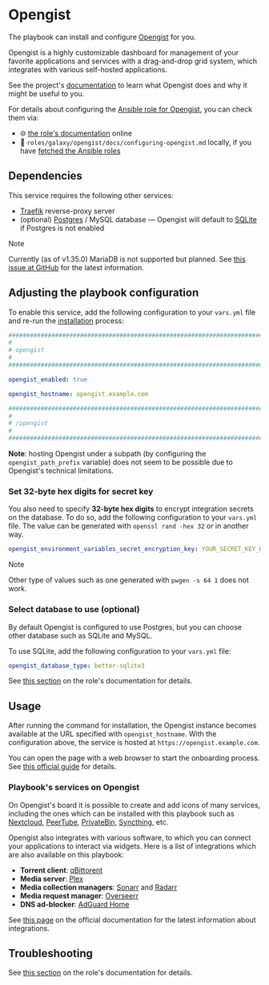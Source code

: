 <!--
SPDX-FileCopyrightText: 2020 - 2024 MDAD project contributors
SPDX-FileCopyrightText: 2020 - 2024 Slavi Pantaleev
SPDX-FileCopyrightText: 2020 Aaron Raimist
SPDX-FileCopyrightText: 2020 Chris van Dijk
SPDX-FileCopyrightText: 2020 Dominik Zajac
SPDX-FileCopyrightText: 2020 Mickaël Cornière
SPDX-FileCopyrightText: 2022 François Darveau
SPDX-FileCopyrightText: 2022 Julian Foad
SPDX-FileCopyrightText: 2022 Warren Bailey
SPDX-FileCopyrightText: 2023 Antonis Christofides
SPDX-FileCopyrightText: 2023 Felix Stupp
SPDX-FileCopyrightText: 2023 Julian-Samuel Gebühr
SPDX-FileCopyrightText: 2023 Pierre 'McFly' Marty
SPDX-FileCopyrightText: 2024 - 2025 Suguru Hirahara

SPDX-License-Identifier: AGPL-3.0-or-later
-->

# Opengist

The playbook can install and configure [Opengist](https://opengist.dev) for you.

Opengist is a highly customizable dashboard for management of your favorite applications and services with a drag-and-drop grid system, which integrates with various self-hosted applications.

See the project's [documentation](https://opengist.dev/docs/getting-started) to learn what Opengist does and why it might be useful to you.

For details about configuring the [Ansible role for Opengist](https://github.com/mother-of-all-self-hosting/ansible-role-opengist), you can check them via:
- 🌐 [the role's documentation](https://github.com/mother-of-all-self-hosting/ansible-role-opengist/blob/main/docs/configuring-opengist.md) online
- 📁 `roles/galaxy/opengist/docs/configuring-opengist.md` locally, if you have [fetched the Ansible roles](../installing.md)

## Dependencies

This service requires the following other services:

- [Traefik](traefik.md) reverse-proxy server
- (optional) [Postgres](postgres.md) / MySQL database — Opengist will default to [SQLite](https://www.sqlite.org/) if Postgres is not enabled

>[!NOTE]
> Currently (as of v1.35.0) MariaDB is not supported but planned. See [this issue at GitHub](https://github.com/opengist-labs/opengist/issues/2305) for the latest information.

## Adjusting the playbook configuration

To enable this service, add the following configuration to your `vars.yml` file and re-run the [installation](../installing.md) process:

```yaml
########################################################################
#                                                                      #
# opengist                                                             #
#                                                                      #
########################################################################

opengist_enabled: true

opengist_hostname: opengist.example.com

########################################################################
#                                                                      #
# /opengist                                                            #
#                                                                      #
########################################################################
```

**Note**: hosting Opengist under a subpath (by configuring the `opengist_path_prefix` variable) does not seem to be possible due to Opengist's technical limitations.

### Set 32-byte hex digits for secret key

You also need to specify **32-byte hex digits** to encrypt integration secrets on the database. To do so, add the following configuration to your `vars.yml` file. The value can be generated with `openssl rand -hex 32` or in another way.

```yaml
opengist_environment_variables_secret_encryption_key: YOUR_SECRET_KEY_HERE
```

>[!NOTE]
> Other type of values such as one generated with `pwgen -s 64 1` does not work.

### Select database to use (optional)

By default Opengist is configured to use Postgres, but you can choose other database such as SQLite and MySQL.

To use SQLite, add the following configuration to your `vars.yml` file:

```yaml
opengist_database_type: better-sqlite3
```

See [this section](https://github.com/mother-of-all-self-hosting/ansible-role-opengist/blob/main/docs/configuring-opengist.md#specify-database-optional) on the role's documentation for details.

## Usage

After running the command for installation, the Opengist instance becomes available at the URL specified with `opengist_hostname`. With the configuration above, the service is hosted at `https://opengist.example.com`.

You can open the page with a web browser to start the onboarding process. See [this official guide](https://opengist.dev/docs/getting-started/after-the-installation/) for details.

### Playbook's services on Opengist

On Opengist's board it is possible to create and add icons of many services, including the ones which can be installed with this playbook such as [Nextcloud](nextcloud.md), [PeerTube](peertube.md), [PrivateBin](privatebin.md), [Syncthing](syncthing.md), etc.

Opengist also integrates with various software, to which you can connect your applications to interact via widgets. Here is a list of integrations which are also available on this playbook:

- **Torrent client**: [qBittorent](qbittorrent.md)
- **Media server**: [Plex](plex.md)
- **Media collection managers**: [Sonarr](sonarr.md) and [Radarr](radarr.md)
- **Media request manager**: [Overseerr](overseerr.md)
- **DNS ad-blocker**: [AdGuard Home](adguard-home.md)

See [this page](https://opengist.dev/docs/category/integrations) on the official documentation for the latest information about integrations.

## Troubleshooting

See [this section](https://github.com/mother-of-all-self-hosting/ansible-role-opengist/blob/main/docs/configuring-opengist.md#troubleshooting) on the role's documentation for details.
